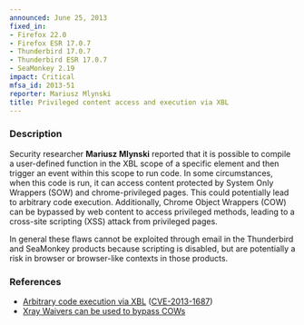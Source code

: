 ```yaml
---
announced: June 25, 2013
fixed_in:
- Firefox 22.0
- Firefox ESR 17.0.7
- Thunderbird 17.0.7
- Thunderbird ESR 17.0.7
- SeaMonkey 2.19
impact: Critical
mfsa_id: 2013-51
reporter: Mariusz Mlynski
title: Privileged content access and execution via XBL
---
```


<h3>Description</h3>

<p>Security researcher <strong>Mariusz Mlynski</strong> reported that it is
possible to compile a user-defined function in the XBL scope of a specific
element and then trigger an event within this scope to run code. In some
circumstances, when this code is run, it can access content protected by System
Only Wrappers (SOW) and chrome-privileged pages. This could potentially lead to
arbitrary code execution. Additionally, Chrome Object Wrappers (COW) can be
bypassed by web content to access privileged methods, leading to a cross-site
scripting (XSS) attack from privileged pages.</p>

<p class="note">In general these flaws cannot be exploited through email in the
Thunderbird and SeaMonkey products because scripting is disabled, but are
potentially a risk in browser or browser-like contexts in those products.</p>


<h3>References</h3>

<ul>
  <li><a href="https://bugzilla.mozilla.org/show_bug.cgi?id=863933">
       Arbitrary code execution via XBL</a> (<a href="http://cve.mitre.org/cgi-bin/cvename.cgi?name=CVE-2013-1687" class="ex-ref">CVE-2013-1687</a>)</li>
  <li><a href="https://bugzilla.mozilla.org/show_bug.cgi?id=866823">
        Xray Waivers can be used to bypass COWs</a></li>
</ul>



